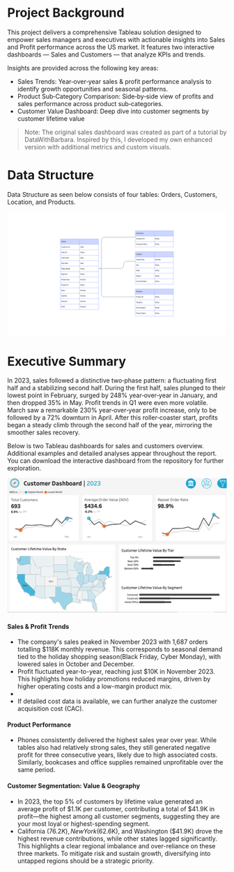 # Project Background

This project delivers a comprehensive Tableau solution designed to empower sales managers and executives with actionable insights into Sales and Profit performance across the US market. It features two interactive dashboards — Sales and Customers — that analyze KPIs and trends.

Insights are provided across the following key areas:

- Sales Trends: Year‑over‑year sales & profit performance analysis to identify growth opportunities and seasonal patterns.
- Product Sub‑Category Comparison: Side‑by‑side view of profits and sales performance across product sub‑categories.
- Customer Value Dashboard: Deep dive into customer segments by customer lifetime value

> Note: The original sales dashboard was created as part of a tutorial by DataWithBarbara. Inspired by this, I developed my own enhanced version with additional metrics and custom visuals.

# Data Structure

Data Structure as seen below consists of four tables: Orders, Customers, Location, and Products.
<p align="center">
  <img src="plots/data_structure.png">
</p>

# Executive Summary

In 2023, sales followed a distinctive two‑phase pattern: a fluctuating first half and a stabilizing second half. During the first half, sales plunged to their lowest point in February, surged by 248% year‑over‑year in January, and then dropped 35% in May. Profit trends in Q1 were even more volatile. March saw a remarkable 230% year‑over‑year profit increase, only to be followed by a 72% downturn in April. After this roller‑coaster start, profits began a steady climb through the second half of the year, mirroring the smoother sales recovery.

Below is two Tableau dashboards for sales and customers overview. Additional examples and detailed analyses appear throughout the report. You can download the interactive dashboard from the repository for further exploration.

<p align="center">
  <img src="Dashboards/Customer Value Dashboard.png">
</p>

#### Sales & Profit Trends

- The company's sales peaked in November 2023 with 1,687 orders totalling $118K monthly revenue. This corresponds to seasonal demand tied to the holiday shopping season(Black Friday, Cyber Monday), with lowered sales in October and December.
- Profit fluctuated year-to-year, reaching just $10K in November 2023. This highlights how holiday promotions reduced margins, driven by higher operating costs and a low-margin product mix.
-
- If detailed cost data is available, we can further analyze the customer acquisition cost (CAC).

#### Product Performance

- Phones consistently delivered the highest sales year over year. While tables also had relatively strong sales, they still generated negative profit for three consecutive years, likely due to high associated costs. Similarly, bookcases and office supplies remained unprofitable over the same period.

#### Customer Segmentation: Value & Geography

- In 2023, the top 5% of customers by lifetime value generated an average profit of $1.1K per customer, contributing a total of $41.9K in profit—the highest among all customer segments, suggesting they are your most loyal or highest-spending segment.
- California ($76.2K), New York ($62.6K), and Washington ($41.9K) drove the highest revenue contributions, while other states lagged significantly. This highlights a clear regional imbalance and over-reliance on these three markets. To mitigate risk and sustain growth, diversifying into untapped regions should be a strategic priority.
